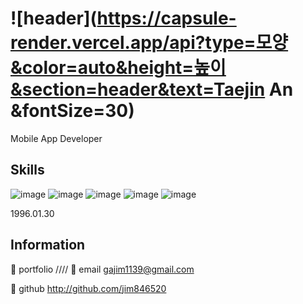 # ![header](https://capsule-render.vercel.app/api?type=모양&color=auto&height=높이&section=header&text=Taejin An &fontSize=30)

Mobile App Developer

## Skills
![image](https://user-images.githubusercontent.com/89953742/153123389-ae2250d6-bfc2-4766-be36-27933a793835.png)
![image](https://user-images.githubusercontent.com/89953742/153123462-3bd93d99-d211-4b17-8f79-8a3c46f6f776.png)
![image](https://user-images.githubusercontent.com/89953742/153123467-dd425820-535d-4a14-99d9-db7bad7e374b.png)
![image](https://user-images.githubusercontent.com/89953742/153123474-59da74b5-80e4-4e31-8222-712d9e00ce67.png)
![image](https://user-images.githubusercontent.com/89953742/153123481-7556b687-8a1b-49c2-b751-afbff173d02b.png)



1996.01.30

## Information
🌟 portfolio ////
🌟 email   gajim1139@gmail.com

🌟 github  http://github.com/jim846520

